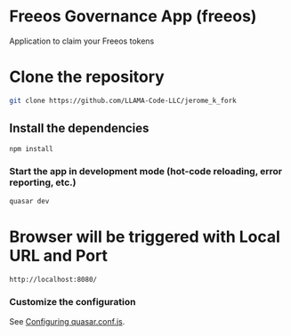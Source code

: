 # Freeos Governance App (freeos)

Application to claim your Freeos tokens

# Clone the repository
```bash
git clone https://github.com/LLAMA-Code-LLC/jerome_k_fork
```

## Install the dependencies
```bash
npm install
```

### Start the app in development mode (hot-code reloading, error reporting, etc.)
```bash
quasar dev
```

# Browser will be triggered with Local URL and Port 
```bash
http://localhost:8080/
```


### Customize the configuration
See [Configuring quasar.conf.js](https://quasar.dev/quasar-cli/quasar-conf-js).
